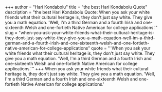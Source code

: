 +++
author = "Hari Kondabolu"
title = "the best Hari Kondabolu Quote"
description = "the best Hari Kondabolu Quote: When you ask your white friends what their cultural heritage is, they don't just say white. They give you a math equation. 'Well, I'm a third German and a fourth Irish and one-sixteenth Welsh and one-fortieth Native American for college applications.'"
slug = "when-you-ask-your-white-friends-what-their-cultural-heritage-is-they-dont-just-say-white-they-give-you-a-math-equation-well-im-a-third-german-and-a-fourth-irish-and-one-sixteenth-welsh-and-one-fortieth-native-american-for-college-applications"
quote = '''When you ask your white friends what their cultural heritage is, they don't just say white. They give you a math equation. 'Well, I'm a third German and a fourth Irish and one-sixteenth Welsh and one-fortieth Native American for college applications.'''
+++
When you ask your white friends what their cultural heritage is, they don't just say white. They give you a math equation. 'Well, I'm a third German and a fourth Irish and one-sixteenth Welsh and one-fortieth Native American for college applications.'
